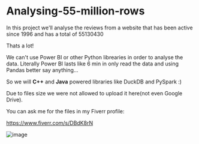 # Analysing-55-million-rows
In this project we'll analyse the reviews from a website that has been active since 1996 and has a total of 55130430

Thats a lot!

We can't use Power BI or other Python librearies in order to analyse the data. Literally Power BI lasts like 6 min in only read the data and using Pandas better say anything...

So we will **C++** and **Java** powered libraries like DuckDB and PySpark :)

Due to files size we were not allowed to upload it here(not even Google Drive).

You can ask me for the files in my Fiverr profile:

https://www.fiverr.com/s/DBdK8rN

![image](https://github.com/user-attachments/assets/6a4ae2fa-a97b-47ae-9943-b25a323f7d36)

